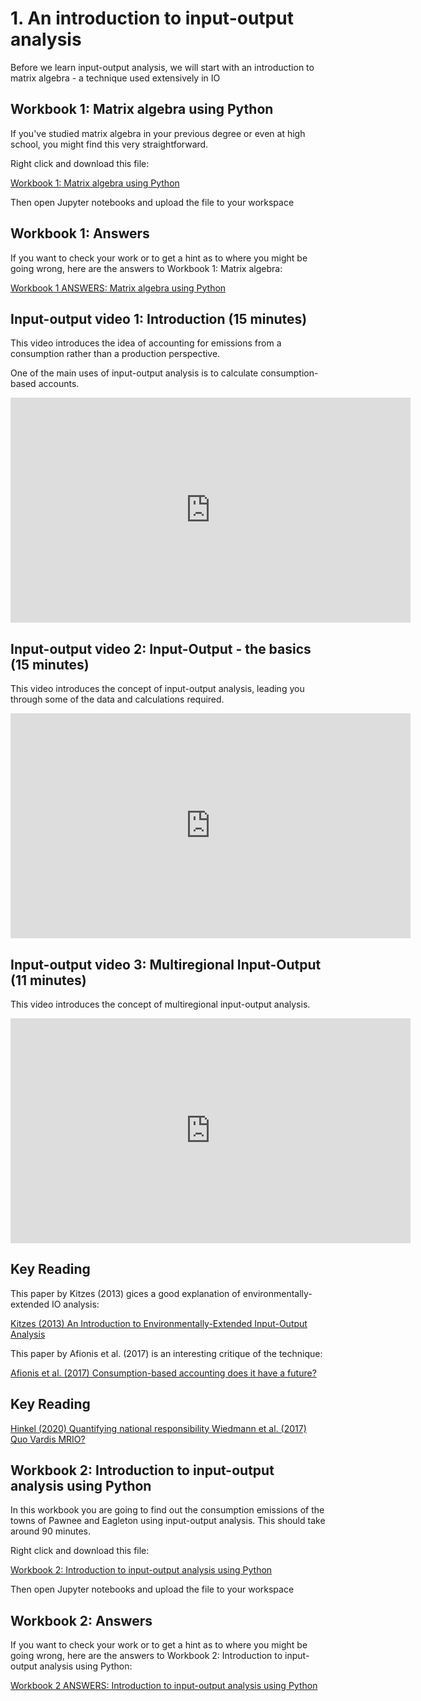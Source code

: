 # 1. An introduction to input-output analysis 

Before we learn input-output analysis, we will start with an introduction to matrix algebra - a technique used extensively in IO

## Workbook 1: Matrix algebra using Python

If you've studied matrix algebra in your previous degree or even at high school, you might find this very straightforward.

Right click and download this file:

<a href="https://github.com/earao/IO-teaching/blob/main/Unit1a_IO_1_Matrix_Algebra.ipynb" download>
  Workbook 1: Matrix algebra using Python
</a>

Then open Jupyter notebooks and upload the file to your workspace

## Workbook 1: Answers

If you want to check your work or to get a hint as to where you might be going wrong, here are the answers to Workbook 1: Matrix algebra:

<a href="https://github.com/earao/IO-teaching/blob/main/ANSWERS_Unit1a_IO_1_Matrix_Algebra.ipynb" download>
  Workbook 1 ANSWERS: Matrix algebra using Python
</a>

## Input-output video 1: Introduction (15 minutes)

This video introduces the idea of accounting for emissions from a consumption rather than a production perspective.

One of the main uses of input-output analysis is to calculate consumption-based accounts.

<iframe width="640" height="360" src="https://web.microsoftstream.com/embed/video/e9e04bf4-671b-40d3-bf3c-8b92b9c6a89b?autoplay=false&showinfo=true" allowfullscreen style="border:none;"></iframe>

## Input-output video 2: Input-Output - the basics (15 minutes)

This video introduces the concept of input-output analysis, leading you through some of the data and calculations required.

<iframe width="640" height="360" src="https://web.microsoftstream.com/embed/video/b7af5a04-9a1a-4c9b-a960-213d5cdf2108?autoplay=false&showinfo=true" allowfullscreen style="border:none;"></iframe>

## Input-output video 3: Multiregional Input-Output (11 minutes)

This video introduces the concept of multiregional input-output analysis.

<iframe width="640" height="360" src="https://web.microsoftstream.com/embed/video/025a1d36-37f5-4e3e-8c9d-c94951be6a3a?autoplay=false&showinfo=true" allowfullscreen style="border:none;"></iframe>

## Key Reading

This paper by Kitzes (2013) gices a good explanation of environmentally-extended IO analysis:

<a href="https://www.mdpi.com/2079-9276/2/4/489" download>
  Kitzes (2013) An Introduction to Environmentally-Extended Input-Output Analysis 
</a>

This paper by Afionis et al. (2017) is an interesting critique of the technique:

<a href="https://www.mdpi.com/2079-9276/2/4/489" download>
  Afionis et al. (2017) Consumption-based accounting does it have a future? 
</a>

## Key Reading
<a href="https://www.mdpi.com/2079-9276/2/4/489" download>
  Hinkel (2020) Quantifying national responsibility 
</a>
<a href="https://www.mdpi.com/2079-9276/2/4/489" download>
  Wiedmann et al. (2017) Quo Vardis MRIO? 
</a>

## Workbook 2: Introduction to input-output analysis using Python

In this workbook you are going to find out the consumption emissions of the towns of Pawnee and Eagleton using input-output analysis. This should take around 90 minutes.

Right click and download this file:

<a href="https://github.com/earao/IO-teaching/blob/main/Unit1a_IO_2_Intro to .ipynb" download>
  Workbook 2: Introduction to input-output analysis using Python
</a>

Then open Jupyter notebooks and upload the file to your workspace

## Workbook 2: Answers

If you want to check your work or to get a hint as to where you might be going wrong, here are the answers to Workbook 2: Introduction to input-output analysis using Python:

<a href="https://github.com/earao/IO-teaching/blob/main/ANSWERS_Unit1a_IO_1_Matrix_Algebra.ipynb" download>
  Workbook 2 ANSWERS: Introduction to input-output analysis using Python
</a>

